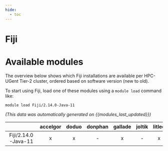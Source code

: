 ```yaml
---
hide:
  - toc
---
```


Fiji
====

# Available modules


The overview below shows which Fiji installations are available per HPC-UGent Tier-2 cluster, ordered based on software version (new to old).

To start using Fiji, load one of these modules using a `module load` command like:

```shell
module load Fiji/2.14.0-Java-11
```

*(This data was automatically generated on {{modules_last_updated}})*  

| |accelgor|doduo|donphan|gallade|joltik|litleo|shinx|
| :---: | :---: | :---: | :---: | :---: | :---: | :---: | :---: |
|Fiji/2.14.0-Java-11|x|x|-|x|-|x|x|
